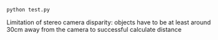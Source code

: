 ```
python test.py
```

Limitation of stereo camera disparity: objects have to be at least around 30cm away from the camera to successful calculate distance